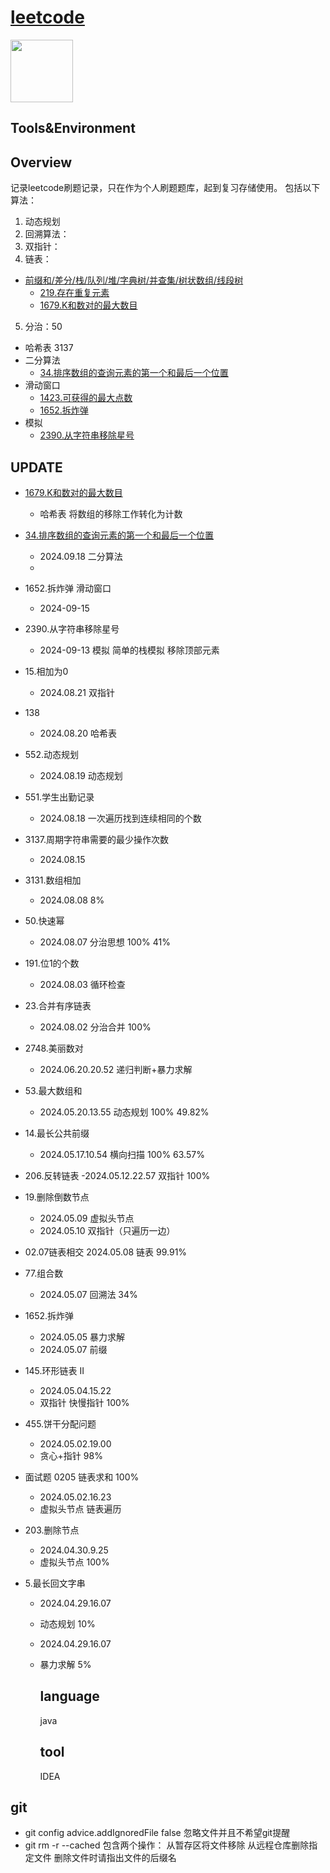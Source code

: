 # [leetcode](https://leetcode.cn/)

<img src="https://th.bing.com/th/id/R.fc72ca4bf7062065634d943eb9e3a5ab?rik=QKkQ1hnasxs2kg&riu=http%3a%2f%2fjuzertech.com%2fwp-content%2fuploads%2f2021%2f06%2fLeetCode.jpg&ehk=yARv%2feQyixEo9ORz%2bJB5LiVHNQ48zwqt%2bgc3yLtxyLo%3d&risl=&pid=ImgRaw&r=0" width="100" height="100">


## Tools&Environment
## Overview

记录leetcode刷题记录，只在作为个人刷题题库，起到复习存储使用。
包括以下算法：

1. 动态规划
2. 回溯算法：
3. 双指针：
4. 链表：
- [前缀和/差分/栈/队列/堆/字典树/并查集/树状数组/线段树](https://leetcode.cn/circle/discuss/mOr1u6/)
  - [219.存在重复元素](https://leetcode.cn/problems/contains-duplicate-ii/solutions/1218075/cun-zai-zhong-fu-yuan-su-ii-by-leetcode-kluvk/)
  - [1679.K和数对的最大数目](https://leetcode.cn/problems/max-number-of-k-sum-pairs/description/)
5. 分治：50 
- 哈希表 3137
- 二分算法
  - [34.排序数组的查询元素的第一个和最后一个位置](https://leetcode.cn/problems/find-first-and-last-position-of-element-in-sorted-array/description/)
- 滑动窗口
  - [1423.可获得的最大点数](https://leetcode.cn/problems/maximum-points-you-can-obtain-from-cards/description/)
  - [1652.拆炸弹](https://leetcode.cn/problems/defuse-the-bomb/description/)
- 模拟
  - [2390.从字符串移除星号](https://leetcode.cn/problems/removing-stars-from-a-string/description/)
## UPDATE
- [1679.K和数对的最大数目](https://leetcode.cn/problems/max-number-of-k-sum-pairs/description/)
  - 哈希表 将数组的移除工作转化为计数
- [34.排序数组的查询元素的第一个和最后一个位置](https://leetcode.cn/problems/find-first-and-last-position-of-element-in-sorted-array/description/)
  - 2024.09.18 二分算法
  - 
- 1652.拆炸弹 滑动窗口
  - 2024-09-15 
- 2390.从字符串移除星号
  - 2024-09-13 模拟 简单的栈模拟 移除顶部元素
- 15.相加为0
  - 2024.08.21 双指针
- 138
  - 2024.08.20 哈希表

- 552.动态规划
  
  - 2024.08.19 动态规划

- 551.学生出勤记录
  
  - 2024.08.18 一次遍历找到连续相同的个数

- 3137.周期字符串需要的最少操作次数
  
  - 2024.08.15 

- 3131.数组相加
  
  - 2024.08.08 8%

- 50.快速幂
  
  - 2024.08.07 分治思想 100% 41%

- 191.位1的个数
  
  - 2024.08.03 循环检查

- 23.合并有序链表
  
  - 2024.08.02 分治合并 100%

- 2748.美丽数对
  
  - 2024.06.20.20.52 递归判断+暴力求解

- 53.最大数组和
  
  - 2024.05.20.13.55 动态规划 100% 49.82%

- 14.最长公共前缀
  
  - 2024.05.17.10.54 横向扫描 100% 63.57%

- 206.反转链表
  -2024.05.12.22.57 双指针 100%

- 19.删除倒数节点
  
  - 2024.05.09 虚拟头节点
  - 2024.05.10 双指针（只遍历一边）

- 02.07链表相交
  2024.05.08 链表 99.91%

- 77.组合数
  
  - 2024.05.07 回溯法 34%

- 1652.拆炸弹
  
  - 2024.05.05 暴力求解
  - 2024.05.07 前缀

- 145.环形链表 II
  
  - 2024.05.04.15.22
  - 双指针 快慢指针 100%

- 455.饼干分配问题
  
  - 2024.05.02.19.00
  - 贪心+指针 98%

- 面试题 0205 链表求和 100%
  
  - 2024.05.02.16.23
  - 虚拟头节点 链表遍历

- 203.删除节点
  
  - 2024.04.30.9.25
  - 虚拟头节点 100%

- 5.最长回文字串
  
  - 2024.04.29.16.07
  - 动态规划  10%
  - 2024.04.29.16.07
  - 暴力求解  5%
    
    ## language
    
    java
    
    ## tool
    
    IDEA

## git

- git config advice.addIgnoredFile false 忽略文件并且不希望git提醒
- git rm -r --cached  包含两个操作： 从暂存区将文件移除 从远程仓库删除指定文件 删除文件时请指出文件的后缀名
